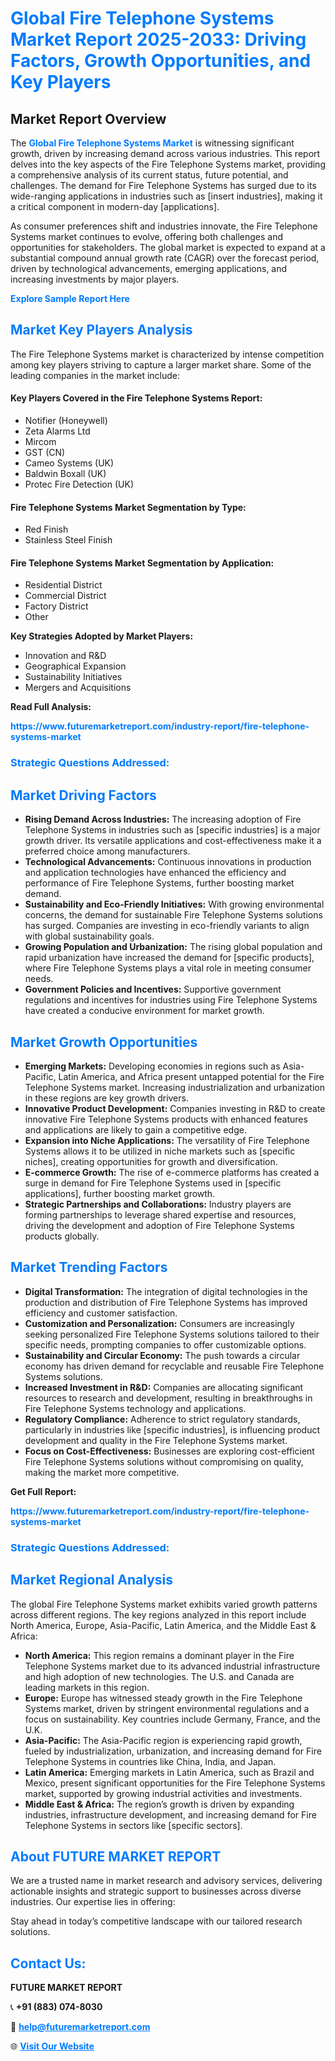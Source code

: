 <h1 style="color: #007BFF;">Global Fire Telephone Systems Market Report 2025-2033: Driving Factors, Growth Opportunities, and Key Players</h1>

<section id="overview">
<h2>Market Report Overview</h2>
<p>The <a href="https://www.futuremarketreport.com/industry-report/fire-telephone-systems-market" style="color: #007BFF; text-decoration: none;"><strong>Global Fire Telephone Systems Market</strong></a> is witnessing significant growth, driven by increasing demand across various industries. This report delves into the key aspects of the Fire Telephone Systems market, providing a comprehensive analysis of its current status, future potential, and challenges. The demand for Fire Telephone Systems has surged due to its wide-ranging applications in industries such as [insert industries], making it a critical component in modern-day [applications].</p>
<p>As consumer preferences shift and industries innovate, the Fire Telephone Systems market continues to evolve, offering both challenges and opportunities for stakeholders. The global market is expected to expand at a substantial compound annual growth rate (CAGR) over the forecast period, driven by technological advancements, emerging applications, and increasing investments by major players.</p>
</section>

<section id="overview">
<p><a href="https://www.futuremarketreport.com/request-sample/reportId=86602" style="color: #007BFF; text-decoration: none;"><strong>Explore Sample Report Here</strong></a></p>
</section>

<section id="key-players">
<h2 style="color: #007BFF;">Market Key Players Analysis</h2>
<p>The Fire Telephone Systems market is characterized by intense competition among key players striving to capture a larger market share. Some of the leading companies in the market include:</p>
<h4>Key Players Covered in the Fire Telephone Systems Report:</h4>
<ul><li>Notifier (Honeywell)</li><li>Zeta Alarms Ltd</li><li>Mircom</li><li>GST (CN)</li><li>Cameo Systems (UK)</li><li>Baldwin Boxall (UK)</li><li>Protec Fire Detection (UK)</li></ul>
<h4>Fire Telephone Systems Market Segmentation by Type:</h4>
<ul><li>Red Finish</li><li>Stainless Steel Finish</li></ul>

<h4>Fire Telephone Systems Market Segmentation by Application:</h4>
<ul><li>Residential District</li><li>Commercial District</li><li>Factory District</li><li>Other</li></ul>
<p><strong>Key Strategies Adopted by Market Players:</strong></p>
<ul>
<li>Innovation and R&D</li>
<li>Geographical Expansion</li>
<li>Sustainability Initiatives</li>
<li>Mergers and Acquisitions</li>
</ul>
</section>

<section>
<p><strong>Read Full Analysis: </strong></p><a href="https://www.futuremarketreport.com/industry-report/fire-telephone-systems-market" style="color: #007BFF; text-decoration: none;"><strong>https://www.futuremarketreport.com/industry-report/fire-telephone-systems-market</strong></a>
<h3 style="color: #007BFF;">Strategic Questions Addressed:</h3>
</section>

<section id="driving-factors">
<h2 style="color: #007BFF;">Market Driving Factors</h2>
<ul>
<li><strong>Rising Demand Across Industries:</strong> The increasing adoption of Fire Telephone Systems in industries such as [specific industries] is a major growth driver. Its versatile applications and cost-effectiveness make it a preferred choice among manufacturers.</li>
<li><strong>Technological Advancements:</strong> Continuous innovations in production and application technologies have enhanced the efficiency and performance of Fire Telephone Systems, further boosting market demand.</li>
<li><strong>Sustainability and Eco-Friendly Initiatives:</strong> With growing environmental concerns, the demand for sustainable Fire Telephone Systems solutions has surged. Companies are investing in eco-friendly variants to align with global sustainability goals.</li>
<li><strong>Growing Population and Urbanization:</strong> The rising global population and rapid urbanization have increased the demand for [specific products], where Fire Telephone Systems plays a vital role in meeting consumer needs.</li>
<li><strong>Government Policies and Incentives:</strong> Supportive government regulations and incentives for industries using Fire Telephone Systems have created a conducive environment for market growth.</li>
</ul>
</section>

<section id="growth-opportunities">
<h2 style="color: #007BFF;">Market Growth Opportunities</h2>
<ul>
<li><strong>Emerging Markets:</strong> Developing economies in regions such as Asia-Pacific, Latin America, and Africa present untapped potential for the Fire Telephone Systems market. Increasing industrialization and urbanization in these regions are key growth drivers.</li>
<li><strong>Innovative Product Development:</strong> Companies investing in R&D to create innovative Fire Telephone Systems products with enhanced features and applications are likely to gain a competitive edge.</li>
<li><strong>Expansion into Niche Applications:</strong> The versatility of Fire Telephone Systems allows it to be utilized in niche markets such as [specific niches], creating opportunities for growth and diversification.</li>
<li><strong>E-commerce Growth:</strong> The rise of e-commerce platforms has created a surge in demand for Fire Telephone Systems used in [specific applications], further boosting market growth.</li>
<li><strong>Strategic Partnerships and Collaborations:</strong> Industry players are forming partnerships to leverage shared expertise and resources, driving the development and adoption of Fire Telephone Systems products globally.</li>
</ul>
</section>

<section id="trending-factors">
<h2 style="color: #007BFF;">Market Trending Factors</h2>
<ul>
<li><strong>Digital Transformation:</strong> The integration of digital technologies in the production and distribution of Fire Telephone Systems has improved efficiency and customer satisfaction.</li>
<li><strong>Customization and Personalization:</strong> Consumers are increasingly seeking personalized Fire Telephone Systems solutions tailored to their specific needs, prompting companies to offer customizable options.</li>
<li><strong>Sustainability and Circular Economy:</strong> The push towards a circular economy has driven demand for recyclable and reusable Fire Telephone Systems solutions.</li>
<li><strong>Increased Investment in R&D:</strong> Companies are allocating significant resources to research and development, resulting in breakthroughs in Fire Telephone Systems technology and applications.</li>
<li><strong>Regulatory Compliance:</strong> Adherence to strict regulatory standards, particularly in industries like [specific industries], is influencing product development and quality in the Fire Telephone Systems market.</li>
<li><strong>Focus on Cost-Effectiveness:</strong> Businesses are exploring cost-efficient Fire Telephone Systems solutions without compromising on quality, making the market more competitive.</li>
</ul>
</section>

<section>
<p><strong>Get Full Report: </strong></p><a href="https://www.futuremarketreport.com/industry-report/fire-telephone-systems-market" style="color: #007BFF; text-decoration: none;"><strong>https://www.futuremarketreport.com/industry-report/fire-telephone-systems-market</strong></a>
<h3 style="color: #007BFF;">Strategic Questions Addressed:</h3>
</section>


<section id="regional-analysis">
<h2 style="color: #007BFF;">Market Regional Analysis</h2>
<p>The global Fire Telephone Systems market exhibits varied growth patterns across different regions. The key regions analyzed in this report include North America, Europe, Asia-Pacific, Latin America, and the Middle East & Africa:</p>
<ul>
<li><strong>North America:</strong> This region remains a dominant player in the Fire Telephone Systems market due to its advanced industrial infrastructure and high adoption of new technologies. The U.S. and Canada are leading markets in this region.</li>
<li><strong>Europe:</strong> Europe has witnessed steady growth in the Fire Telephone Systems market, driven by stringent environmental regulations and a focus on sustainability. Key countries include Germany, France, and the U.K.</li>
<li><strong>Asia-Pacific:</strong> The Asia-Pacific region is experiencing rapid growth, fueled by industrialization, urbanization, and increasing demand for Fire Telephone Systems in countries like China, India, and Japan.</li>
<li><strong>Latin America:</strong> Emerging markets in Latin America, such as Brazil and Mexico, present significant opportunities for the Fire Telephone Systems market, supported by growing industrial activities and investments.</li>
<li><strong>Middle East & Africa:</strong> The region’s growth is driven by expanding industries, infrastructure development, and increasing demand for Fire Telephone Systems in sectors like [specific sectors].</li>
</ul>
</section>

<footer>
<h2 style="color: #007BFF;">About FUTURE MARKET REPORT</h2>
<p>We are a trusted name in market research and advisory services, delivering actionable insights and strategic support to businesses across diverse industries. Our expertise lies in offering:</p>

<p>Stay ahead in today’s competitive landscape with our tailored research solutions.</p>

<h2 style="color: #007BFF;">Contact Us:</h2>
<p><strong>FUTURE MARKET REPORT</strong></p>
<p>📞 <strong>+91 (883) 074-8030</strong></p>
<p>📧 <strong><a href="mailto:help@futuremarketreport.com" style="color: #007BFF;">help@futuremarketreport.com</a></strong></p>
<p>🌐 <strong><a href="https://www.futuremarketreport.com/" style="color: #007BFF;">Visit Our Website</a></strong></p>
</footer>